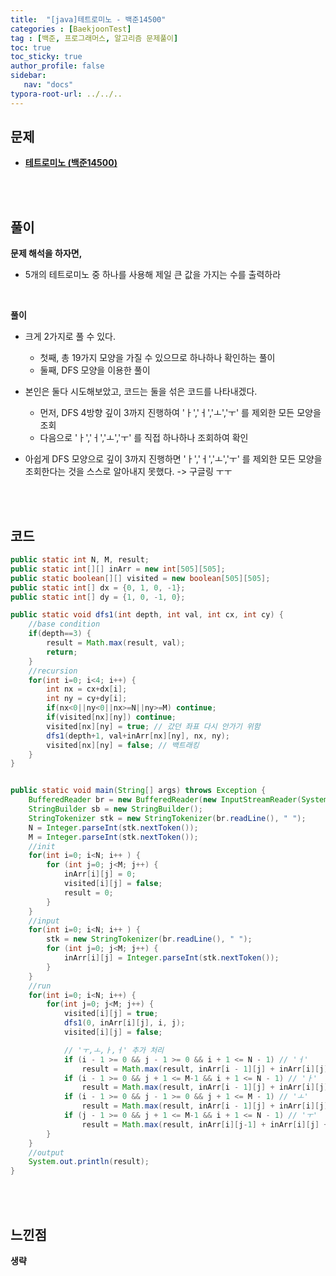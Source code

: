 ```yaml
---
title:  "[java]테트로미노 - 백준14500"
categories : [BaekjoonTest]
tag : [백준, 프로그래머스, 알고리즘 문제풀이]
toc: true
toc_sticky: true
author_profile: false
sidebar:
   nav: "docs"
typora-root-url: ../../..
---
```




## 문제

* **[테트로미노 (백준14500)](https://www.acmicpc.net/problem/14500)**

<br><br>

## 풀이

**문제 해석을 하자면,**

* 5개의 테트로미노 중 하나를 사용해 제일 큰 값을 가지는 수를 출력하라


<br>

**풀이**

* 크게 2가지로 풀 수 있다.
  * 첫째, 총 19가지 모양을 가질 수 있으므로 하나하나 확인하는 풀이
  * 둘째, DFS 모양을 이용한 풀이

* 본인은 둘다 시도해보았고, 코드는 둘을 섞은 코드를 나타내겠다.
  * 먼저, DFS 4방향 깊이 3까지 진행하여 'ㅏ','ㅓ','ㅗ','ㅜ' 를 제외한 모든 모양을 조회
  * 다음으로 'ㅏ','ㅓ','ㅗ','ㅜ' 를 직접 하나하나 조회하여 확인

- 아쉽게 DFS 모양으로 깊이 3까지 진행하면  'ㅏ','ㅓ','ㅗ','ㅜ' 를 제외한 모든 모양을 조회한다는 것을 스스로 알아내지 못했다. -> 구글링 ㅜㅜ

<br><br>

## 코드

```java
public static int N, M, result;
public static int[][] inArr = new int[505][505];
public static boolean[][] visited = new boolean[505][505];
public static int[] dx = {0, 1, 0, -1};
public static int[] dy = {1, 0, -1, 0};

public static void dfs1(int depth, int val, int cx, int cy) {
    //base condition
    if(depth==3) {
        result = Math.max(result, val);
        return;
    }
    //recursion
    for(int i=0; i<4; i++) {
        int nx = cx+dx[i];
        int ny = cy+dy[i];
        if(nx<0||ny<0||nx>=N||ny>=M) continue;
        if(visited[nx][ny]) continue;
        visited[nx][ny] = true; // 갔던 좌표 다시 안가기 위함
        dfs1(depth+1, val+inArr[nx][ny], nx, ny);
        visited[nx][ny] = false; // 백트래킹
    }
}


public static void main(String[] args) throws Exception {
    BufferedReader br = new BufferedReader(new InputStreamReader(System.in));
    StringBuilder sb = new StringBuilder();
    StringTokenizer stk = new StringTokenizer(br.readLine(), " ");
    N = Integer.parseInt(stk.nextToken());
    M = Integer.parseInt(stk.nextToken());
    //init
    for(int i=0; i<N; i++ ) {
        for (int j=0; j<M; j++) {
            inArr[i][j] = 0;
            visited[i][j] = false;
            result = 0;
        }
    }
    //input
    for(int i=0; i<N; i++ ) {
        stk = new StringTokenizer(br.readLine(), " ");
        for (int j=0; j<M; j++) {
            inArr[i][j] = Integer.parseInt(stk.nextToken());
        }
    }
    //run
    for(int i=0; i<N; i++) {
        for(int j=0; j<M; j++) {
            visited[i][j] = true;
            dfs1(0, inArr[i][j], i, j);
            visited[i][j] = false;

            // 'ㅜ,ㅗ,ㅏ,ㅓ' 추가 처리
            if (i - 1 >= 0 && j - 1 >= 0 && i + 1 <= N - 1) // 'ㅓ'
                result = Math.max(result, inArr[i - 1][j] + inArr[i][j] + inArr[i][j - 1] + inArr[i + 1][j]);
            if (i - 1 >= 0 && j + 1 <= M-1 && i + 1 <= N - 1) // 'ㅏ'
                result = Math.max(result, inArr[i - 1][j] + inArr[i][j] + inArr[i][j + 1] + inArr[i + 1][j]);
            if (i - 1 >= 0 && j - 1 >= 0 && j + 1 <= M - 1) // 'ㅗ'
                result = Math.max(result, inArr[i - 1][j] + inArr[i][j] + inArr[i][j - 1] + inArr[i][j+1]);
            if (j - 1 >= 0 && j + 1 <= M-1 && i + 1 <= N - 1) // 'ㅜ'
                result = Math.max(result, inArr[i][j-1] + inArr[i][j] + inArr[i+1][j] + inArr[i][j+1]);
        }
    }
    //output
    System.out.println(result);
}
```

<br>**<br>**

## **느낀점**

**생략**
